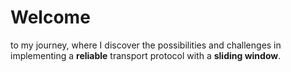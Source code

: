 # Welcome
to my journey, where I discover the possibilities and challenges in implementing a **reliable** transport protocol with a **sliding window**.
